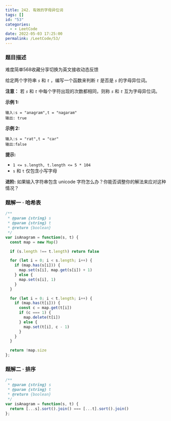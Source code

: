 ```yaml
---
title: 242. 有效的字母异位词
tags: []
id: "53"
categories:
  - - LeetCode
date: 2022-05-03 17:25:00
permalink: /LeetCode/53/
---
```


### 题目描述

难度简单568收藏分享切换为英文接收动态反馈

给定两个字符串 *`s`* 和 *`t`* ，编写一个函数来判断 *`t`* 是否是 *`s`* 的字母异位词。

**注意：** 若 *`s`* 和 *`t`* 中每个字符出现的次数都相同，则称 *`s`* 和 *`t`* 互为字母异位词。

**示例 1:**

```
输入:s = "anagram",t = "nagaram"
输出: true

```

<!--more-->

**示例 2:**

```
输入:s = "rat",t = "car"
输出:false
```

**提示:**

- `1 <= s.length, t.length <= 5 * 104`
- `s` 和 `t` 仅包含小写字母

**进阶:** 如果输入字符串包含 unicode 字符怎么办？你能否调整你的解法来应对这种情况？

### 题解一 · 哈希表

```jsx
/**
 * @param {string} s
 * @param {string} t
 * @return {boolean}
 */
var isAnagram = function(s, t) {
  const map = new Map()

  if (s.length !== t.length) return false

  for (let i = 0; i < s.length; i++) {
    if (map.has(s[i])) {
      map.set(s[i], map.get(s[i]) + 1)
    } else {
      map.set(s[i], 1)
    }
  }

  for (let i = 0; i < t.length; i++) {
    if (map.has(t[i])) {
      const c = map.get(t[i])
      if (c === 1) {
        map.delete(t[i])
      } else {
        map.set(t[i], c - 1)
      }
    }
  }

  return !map.size
};
```

### 题解二 · 排序

```jsx
/**
 * @param {string} s
 * @param {string} t
 * @return {boolean}
 */
var isAnagram = function(s, t) {
  return [...s].sort().join() === [...t].sort().join()
};
```